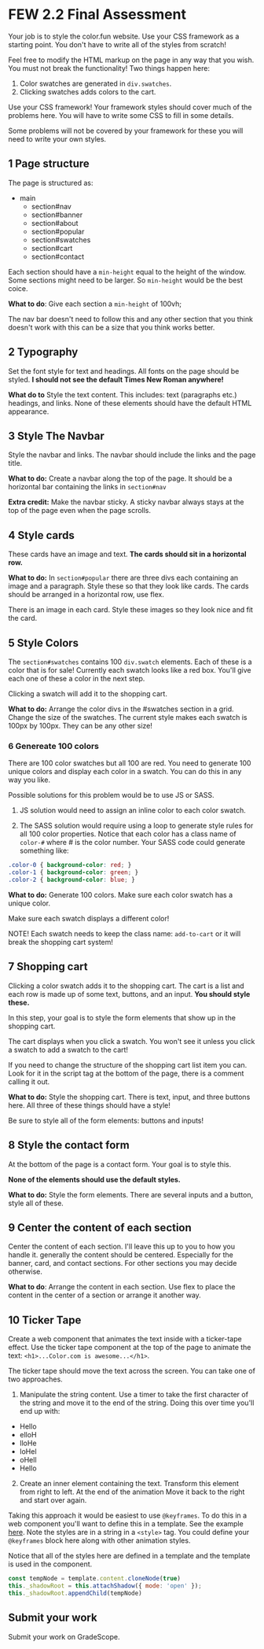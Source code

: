 # FEW 2.2 Final Assessment 

Your job is to style the color.fun website. Use your CSS framework as a starting point. You don't have to write all of the styles from scratch!

Feel free to modify the HTML markup on the page in any way that you wish. You must not break the functionality! Two things happen here: 

1. Color swatches are generated in `div.swatches`. 
2. Clicking swatches adds colors to the cart. 

Use your CSS framework! Your framework styles should cover much of the problems here. You will have to write some CSS to fill in some details.

Some problems will not be covered by your framework for these you will need to write your own styles. 

## 1 Page structure

The page is structured as: 

- main
	- section#nav
	- section#banner
	- section#about
	- section#popular
	- section#swatches
	- section#cart
	- section#contact

Each section should have a `min-height` equal to the height of the window. Some sections might need to be larger. So `min-height` would be the best coice. 

**What to do**: Give each section a `min-height` of 100vh;

The nav bar doesn't need to follow this and any other section that you think doesn't work with this can be a size that you think works better. 

## 2 Typography

Set the font style for text and headings. All fonts on the page should be styled. **I should not see the default Times New Roman anywhere!** 

**What do to** Style the text content. This includes: text (paragraphs etc.) headings, and links. None of these elements should have the default HTML appearance. 

## 3 Style The Navbar 

Style the navbar and links. The navbar should include the links and the page title.

**What to do:** Create a navbar along the top of the page. It should be a horizontal bar containing the links in `section#nav`

**Extra credit:** Make the navbar sticky. A sticky navbar always stays at the top of the page even when the page scrolls. 

## 4 Style cards 

These cards have an image and text. **The cards should sit in a horizontal row.** 

**What to do:** In `section#popular` there are three divs each containing an image and a paragraph. Style these so that they look like cards. The cards should be arranged in a horizontal row, use flex. 

There is an image in each card. Style these images so they look nice and fit the card. 

## 5 Style Colors

The `section#swatches` contains 100 `div.swatch` elements. Each of these is a color that is for sale! Currently each swatch looks like a red box. You'll give each one of these a color in the next step. 

Clicking a swatch will add it to the shopping cart. 

**What to do:** Arrange the color divs in the #swatches section in a grid. Change the size of the swatches. The current style makes each swatch is 100px by 100px. They can be any other size! 

### 6 Genereate 100 colors

There are 100 color swatches but all 100 are red. You need to generate 100 unique colors and display each color in a swatch. You can do this in any way you like. 

Possible solutions for this problem would be to use JS or SASS. 

1) JS solution would need to assign an inline color to each color swatch. 

2) The SASS solution would require using a loop to generate style rules for all 100 color properties. Notice that each color has a class name of `color-#` where # is the color number. Your SASS code could generate something like:  

```CSS
.color-0 { background-color: red; }
.color-1 { background-color: green; }
.color-2 { background-color: blue; }
```

**What to do:** Generate 100 colors. Make sure each color swatch has a unique color. 

Make sure each swatch displays a different color! 

NOTE! Each swatch needs to keep the class name: `add-to-cart` or it will break the shopping cart system! 

## 7 Shopping cart 

Clicking a color swatch adds it to the shopping cart. The cart is a list and each row is made up of some text, buttons, and an input. **You should style these.**

In this step, your goal is to style the form elements that show up in the shopping cart. 

The cart displays when you click a swatch. You won't see it unless you click a swatch to add a swatch to the cart! 

If you need to change the structure of the shopping cart list item you can. Look for it in the script tag at the bottom of the page, there is a comment calling it out. 

**What to do:** Style the shopping cart. There is text, input, and three buttons here. All three of these things should have a style! 

Be sure to style all of the form elements: buttons and inputs!

## 8 Style the contact form

At the bottom of the page is a contact form. Your goal is to style this. 

**None of the elements should use the default styles.**

**What to do:** Style the form elements. There are several inputs and a button, style all of these.

## 9 Center the content of each section

Center the content of each section. I'll leave this up to you to how you handle it. generally the content should be centered. Especially for the banner, card, and contact sections. For other sections you may decide otherwise. 

**What to do**: Arrange the content in each section. Use flex to place the content in the center of a section or arrange it another way.

## 10 Ticker Tape 

Create a web component that animates the text inside with a ticker-tape effect. Use the ticker tape component at the top of the page to animate the text: `<h1>...Color.com is awesome...</h1>`. 

The ticker tape should move the text across the screen. You can take one of two approaches. 

1) Manipulate the string content. Use a timer to take the first character of the string and move it to the end of the string. Doing this over time you'll end up with: 

- Hello
- elloH
- lloHe
- loHel
- oHell
- Hello

2) Create an inner element containing the text. Transform this element from right to left. At the end of the animation Move it back to the right and start over again.

Taking this approach it would be easiest to use `@keyframes`. To do this in a web component you'll want to define this in a template. See the example [here](https://github.com/Make-School-Labs/simple-component/blob/master/simple-components-templates/01-counter-template/fancy-counter.js). Note the styles are in a string in a `<style>` tag. You could define your `@keyframes` block here along with other animation styles.

Notice that all of the styles here are defined in a template and the template is used in the component. 

```js
const tempNode = template.content.cloneNode(true)
this._shadowRoot = this.attachShadow({ mode: 'open' });
this._shadowRoot.appendChild(tempNode)
```

## Submit your work

Submit your work on GradeScope. 

